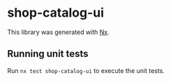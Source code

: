 # shop-catalog-ui

This library was generated with [Nx](https://nx.dev).

## Running unit tests

Run `nx test shop-catalog-ui` to execute the unit tests.
